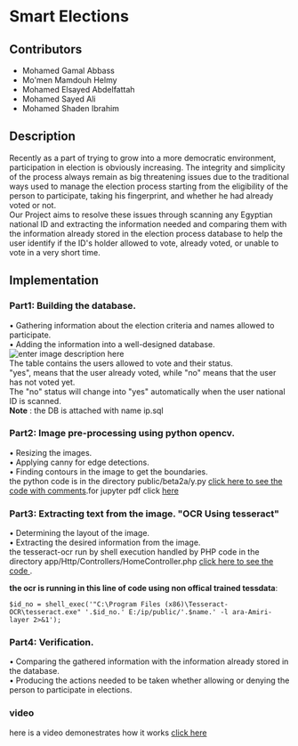# Smart Elections
## Contributors
- Mohamed Gamal Abbass
- Mo'men Mamdouh Helmy
- Mohamed Elsayed Abdelfattah
- Mohamed Sayed Ali
- Mohamed Shaden Ibrahim
## Description
Recently as a part of trying to grow into a more democratic environment, participation in election is obviously increasing.
The integrity and simplicity of the process always remain as big threatening issues due to the traditional ways used to manage the election process starting from the eligibility of the person to participate, taking his fingerprint, and whether he had already voted or not.  
Our Project aims to resolve these issues through scanning any Egyptian national ID and extracting the information needed and comparing them with the information already stored in the election process database to help the user identify if the ID's holder allowed to vote, already voted, or unable to vote in a very short time.
## Implementation
### Part1: Building the database.
• Gathering information about the election criteria and names allowed to participate.  
• Adding the information into a well-designed database. 
![enter image description here](https://i.ibb.co/LYG67Y6/Untitled.png)  
The table contains the users allowed to vote and their status.  
"yes", means that the user already voted, while "no" means that the user has not voted yet.  
The "no" status will change into "yes" automatically when the user national ID is scanned.  
**Note** : the DB is attached with name ip.sql
### Part2: Image pre-processing using python opencv.  
• Resizing the images.  
• Applying canny for edge detections.  
• Finding contours in the image to get the boundaries.  
the python code is in the directory public/beta2a/y.py [click here to see the code with comments](https://github.com/mmo7amed2010/smartElections/blob/master/public/beta2a/y.py).for jupyter pdf click [here](https://ufile.io/1cr461v0)
### Part3: Extracting text from the image. "OCR Using tesseract"  
• Determining the layout of the image.  
• Extracting the desired information from the image.  
the tesseract-ocr run by shell execution handled by PHP code in the directory app/Http/Controllers/HomeController.php [click here to see the code ](https://github.com/mmo7amed2010/smartElections/blob/master/app/Http/Controllers/HomeController.php).

 **the ocr is running in this line of code using non offical trained tessdata**:

    $id_no = shell_exec('"C:\Program Files (x86)\Tesseract-OCR\tesseract.exe" '.$id_no.' E:/ip/public/'.$name.' -l ara-Amiri-layer 2>&1');
### Part4: Verification.
• Comparing the gathered information with the information already stored in the database.  
• Producing the actions needed to be taken whether allowing or denying the person to participate in elections.  
### video
here is a video demonestrates how it works [click here](https://youtu.be/a7JGgkiCReA)
